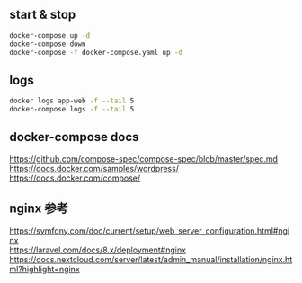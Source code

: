 ## start & stop
```bash
docker-compose up -d
docker-compose down
docker-compose -f docker-compose.yaml up -d
```


## logs
```bash
docker logs app-web -f --tail 5
docker-compose logs -f --tail 5
```


## docker-compose docs
https://github.com/compose-spec/compose-spec/blob/master/spec.md
https://docs.docker.com/samples/wordpress/  
https://docs.docker.com/compose/  


## nginx 参考
https://symfony.com/doc/current/setup/web_server_configuration.html#nginx  
https://laravel.com/docs/8.x/deployment#nginx  
https://docs.nextcloud.com/server/latest/admin_manual/installation/nginx.html?highlight=nginx  
